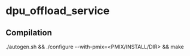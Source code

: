 # dpu_offload_service

## Compilation

./autogen.sh && ./configure --with-pmix=<PMIX/INSTALL/DIR> && make